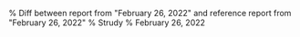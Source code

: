 % Diff between report from "February 26, 2022" and reference report from "February 26, 2022"
% Strudy
% February 26, 2022


